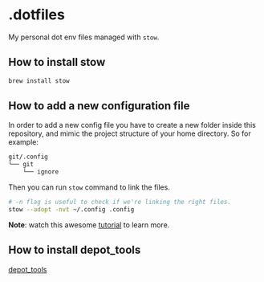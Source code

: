 # .dotfiles

My personal dot env files managed with `stow`.

## How to install stow

```bash
brew install stow
```

## How to add a new configuration file

In order to add a new config file you have to create a new folder inside this repository, and
mimic the project structure of your home directory. So for example:

```bash
git/.config
└── git
    └── ignore
```

Then you can run `stow` command to link the files.

```bash
# -n flag is useful to check if we're linking the right files.
stow --adopt -nvt ~/.config .config
```

**Note**: watch this awesome [tutorial](https://www.youtube.com/watch?v=CFzEuBGPPPg) to learn more.

## How to install depot_tools

[depot_tools](https://commondatastorage.googleapis.com/chrome-infra-docs/flat/depot_tools/docs/html/depot_tools_tutorial.html)
